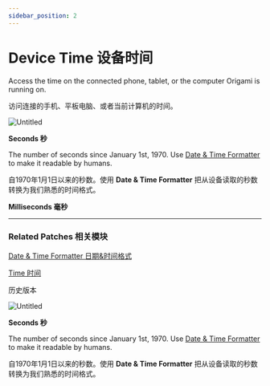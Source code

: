 ```yaml
---
sidebar_position: 2
---
```


# Device Time 设备时间

Access the time on the connected phone, tablet, or the computer Origami is running on.

访问连接的手机、平板电脑、或者当前计算机的时间。

![Untitled](https://s3.us-west-2.amazonaws.com/secure.notion-static.com/d78886af-6a2a-493d-ba20-4af9dae87f73/Untitled.png?X-Amz-Algorithm=AWS4-HMAC-SHA256&X-Amz-Content-Sha256=UNSIGNED-PAYLOAD&X-Amz-Credential=AKIAT73L2G45EIPT3X45%2F20220602%2Fus-west-2%2Fs3%2Faws4_request&X-Amz-Date=20220602T165623Z&X-Amz-Expires=86400&X-Amz-Signature=1d7e49baba566bc81f4e93338a428d838301c56eadc2dc0a6fabfdc56af141a2&X-Amz-SignedHeaders=host&response-content-disposition=filename%20%3D%22Untitled.png%22&x-id=GetObject)

**Seconds 秒**

The number of seconds since January 1st, 1970. Use [Date & Time Formatter](./../Utility/Date%20&%20Time%20Formatter.md) to make it readable by humans.

自1970年1月1日以来的秒数。使用 **Date & Time Formatter** 把从设备读取的秒数转换为我们熟悉的时间格式。

**Milliseconds 毫秒**

------

### Related Patches 相关模块

[Date & Time Formatter 日期&时间格式](./../Utility/Date%20&%20Time%20Formatter.md)

[Time 时间](./../Utility/Time.md)

历史版本

![Untitled](https://s3.us-west-2.amazonaws.com/secure.notion-static.com/81f5c286-ed86-4f32-8db8-21d46f0ec661/Untitled.png?X-Amz-Algorithm=AWS4-HMAC-SHA256&X-Amz-Content-Sha256=UNSIGNED-PAYLOAD&X-Amz-Credential=AKIAT73L2G45EIPT3X45%2F20220602%2Fus-west-2%2Fs3%2Faws4_request&X-Amz-Date=20220602T165630Z&X-Amz-Expires=86400&X-Amz-Signature=5751274c5ae5374cb4c25a13596d015b64d6b15d724b49f3fef0442ec5461f9b&X-Amz-SignedHeaders=host&response-content-disposition=filename%20%3D%22Untitled.png%22&x-id=GetObject)

**Seconds 秒**

The number of seconds since January 1st, 1970. Use [Date & Time Formatter](./../Utility/Date%20&%20Time%20Formatter.md) to make it readable by humans.

自1970年1月1日以来的秒数。使用 **Date & Time Formatter** 把从设备读取的秒数转换为我们熟悉的时间格式。
